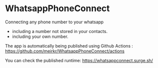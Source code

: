 # WhatsappPhoneConnect
Connecting any phone number to your whatsapp
- including a number not stored in your contacts.
- including your own number.

The app is automatically being published using Github Actions :
https://github.com/meirkr/WhatsappPhoneConnect/actions

You can check the published runtime:
https://whatsappconnect.surge.sh/
